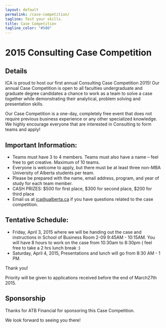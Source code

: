 ```yaml
---
layout: default
permalink: /case-competition/
tagline: Test your skills.
title: Case Competition
tagline_color: "#580"
---
```


# 2015 Consulting Case Competition

## Details

ICA is proud to host our first annual Consulting Case Competition 2015! Our annual Case Competition is open to all faculties undergraduate and graduate degree candidates a chance to work as a team to solve a case together while demonstrating their analytical, problem solving and presentation skills.

Our Case Competition is a one-day, completely free event that does not require previous business experience or any other specialized knowledge. We highly encourage everyone that are interested in Consulting to form teams and apply!

## Important Information:

* Teams must have 3 to 4 members. Teams must also have a name – feel free to get creative. Maximum of 10 teams.
* Everyone is welcome to apply, but there must be at least three non-MBA University of Alberta students per team.
* Please be prepared with the name, email address, program, and year of study for each team member.
* CASH PRIZES: $500 for first place, $300 for second place, $200 for third place
* Email us at ica@ualberta.ca if you have questions related to the case competition.

## Tentative Schedule:
* Friday, April 3, 2015 where we will be handing out the case and instructions in School of Business Room 2-09 9:45AM - 10:15AM. You will have 8 hours to work on the case from 10:30am to 8:30pm ( feel free to take a 2 hrs lunch break :)
* Saturday, April 4, 2015, Presentations and lunch will go from 8:30 AM - 1 PM.

Thank you!

Priority will be given to applications received before the end of March27th 2015.

## Sponsorship

Thanks for ATB Financial for sponsoring this Case Competition.

We look forward to seeing you there!
